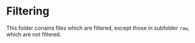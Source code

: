 <!-- markdownlint-disable no-trailing-spaces -->
<!-- markdownlint-disable no-inline-html -->

# Filtering 

This folder conains files which are filtered, 
except those in subfolder `raw`, which are not filtered. 

